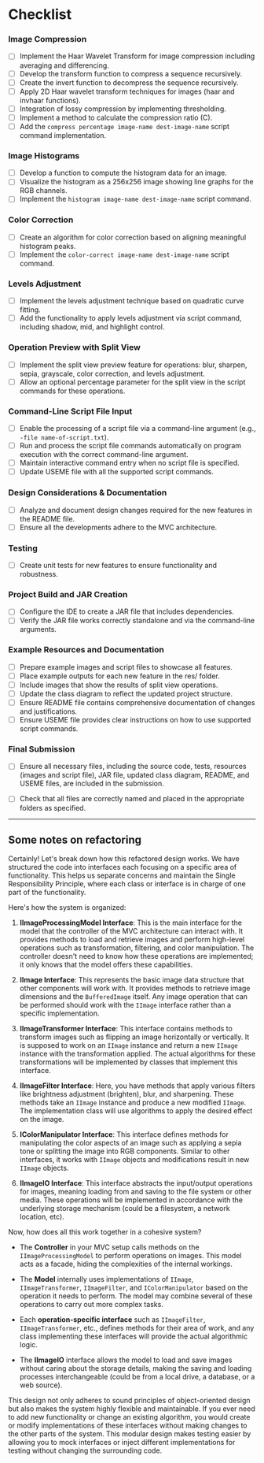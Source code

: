 # Checklist

### Image Compression
- [ ] Implement the Haar Wavelet Transform for image compression including averaging and differencing.
- [ ] Develop the transform function to compress a sequence recursively.
- [ ] Create the invert function to decompress the sequence recursively.
- [ ] Apply 2D Haar wavelet transform techniques for images (haar and invhaar functions).
- [ ] Integration of lossy compression by implementing thresholding.
- [ ] Implement a method to calculate the compression ratio (C).
- [ ] Add the `compress percentage image-name dest-image-name` script command implementation.

### Image Histograms
- [ ] Develop a function to compute the histogram data for an image.
- [ ] Visualize the histogram as a 256x256 image showing line graphs for the RGB channels.
- [ ] Implement the `histogram image-name dest-image-name` script command.

### Color Correction
- [ ] Create an algorithm for color correction based on aligning meaningful histogram peaks.
- [ ] Implement the `color-correct image-name dest-image-name` script command.

### Levels Adjustment
- [ ] Implement the levels adjustment technique based on quadratic curve fitting.
- [ ] Add the functionality to apply levels adjustment via script command, including shadow, mid, and highlight control.

### Operation Preview with Split View
- [ ] Implement the split view preview feature for operations: blur, sharpen, sepia, grayscale, color correction, and levels adjustment.
- [ ] Allow an optional percentage parameter for the split view in the script commands for these operations.

### Command-Line Script File Input
- [ ] Enable the processing of a script file via a command-line argument (e.g., `-file name-of-script.txt`).
- [ ] Run and process the script file commands automatically on program execution with the correct command-line argument.
- [ ] Maintain interactive command entry when no script file is specified.
- [ ] Update USEME file with all the supported script commands.

### Design Considerations & Documentation
- [ ] Analyze and document design changes required for the new features in the README file.
- [ ] Ensure all the developments adhere to the MVC architecture.

### Testing
- [ ] Create unit tests for new features to ensure functionality and robustness.

### Project Build and JAR Creation
- [ ] Configure the IDE to create a JAR file that includes dependencies.
- [ ] Verify the JAR file works correctly standalone and via the command-line arguments.

### Example Resources and Documentation
- [ ] Prepare example images and script files to showcase all features.
- [ ] Place example outputs for each new feature in the res/ folder.
- [ ] Include images that show the results of split view operations.
- [ ] Update the class diagram to reflect the updated project structure.
- [ ] Ensure README file contains comprehensive documentation of changes and justifications.
- [ ] Ensure USEME file provides clear instructions on how to use supported script commands.

### Final Submission
- [ ] Ensure all necessary files, including the source code, tests, resources (images and script file), JAR file, updated class diagram, README, and USEME files, are included in the submission.
- [ ] Check that all files are correctly named and placed in the appropriate folders as specified.


----

## Some notes on refactoring
Certainly! Let's break down how this refactored design works. We have structured the code into interfaces each focusing on a specific area of functionality. This helps us separate concerns and maintain the Single Responsibility Principle, where each class or interface is in charge of one part of the functionality.

Here's how the system is organized:

1. **IImageProcessingModel Interface**: This is the main interface for the model that the controller of the MVC architecture can interact with. It provides methods to load and retrieve images and perform high-level operations such as transformation, filtering, and color manipulation. The controller doesn't need to know how these operations are implemented; it only knows that the model offers these capabilities.

2. **IImage Interface**: This represents the basic image data structure that other components will work with. It provides methods to retrieve image dimensions and the `BufferedImage` itself. Any image operation that can be performed should work with the `IImage` interface rather than a specific implementation.

3. **IImageTransformer Interface**: This interface contains methods to transform images such as flipping an image horizontally or vertically. It is supposed to work on an `IImage` instance and return a new `IImage` instance with the transformation applied. The actual algorithms for these transformations will be implemented by classes that implement this interface.

4. **IImageFilter Interface**: Here, you have methods that apply various filters like brightness adjustment (brighten), blur, and sharpening. These methods take an `IImage` instance and produce a new modified `IImage`. The implementation class will use algorithms to apply the desired effect on the image.

5. **IColorManipulator Interface**: This interface defines methods for manipulating the color aspects of an image such as applying a sepia tone or splitting the image into RGB components. Similar to other interfaces, it works with `IImage` objects and modifications result in new `IImage` objects.

6. **IImageIO Interface**: This interface abstracts the input/output operations for images, meaning loading from and saving to the file system or other media. These operations will be implemented in accordance with the underlying storage mechanism (could be a filesystem, a network location, etc).

Now, how does all this work together in a cohesive system?

- The **Controller** in your MVC setup calls methods on the `IImageProcessingModel` to perform operations on images. This model acts as a facade, hiding the complexities of the internal workings.

- The **Model** internally uses implementations of `IImage`, `IImageTransformer`, `IImageFilter`, and `IColorManipulator` based on the operation it needs to perform. The model may combine several of these operations to carry out more complex tasks.

- Each **operation-specific interface** such as `IImageFilter`, `IImageTransformer`, etc., defines methods for their area of work, and any class implementing these interfaces will provide the actual algorithmic logic.

- The **IImageIO** interface allows the model to load and save images without caring about the storage details, making the saving and loading processes interchangeable (could be from a local drive, a database, or a web source).

This design not only adheres to sound principles of object-oriented design but also makes the system highly flexible and maintainable. If you ever need to add new functionality or change an existing algorithm, you would create or modify implementations of these interfaces without making changes to the other parts of the system. This modular design makes testing easier by allowing you to mock interfaces or inject different implementations for testing without changing the surrounding code.